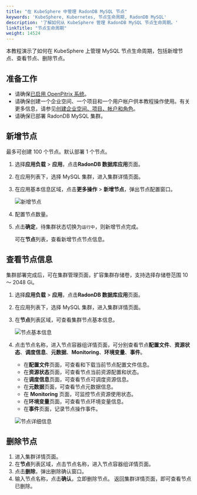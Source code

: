 ```yaml
---
title: "在 KubeSphere 中管理 RadonDB MySQL 节点"
keywords: 'KubeSphere, Kubernetes, 节点生命周期, RadonDB MySQL'
description: '了解如何从 KubeSphere 管理 RadonDB MySQL 节点生命周期。'
linkTitle: "节点生命周期"
weight: 14524
---
```




本教程演示了如何在 KubeSphere 上管理 MySQL 节点生命周期，包括新增节点、查看节点、删除节点。

## 准备工作

- 请确保[已启用 OpenPitrix 系统](../../../pluggable-components/app-store/)。
- 请确保创建一个企业空间、一个项目和一个用户帐户供本教程操作使用。有关更多信息，请参见[创建企业空间、项目、帐户和角色](../../../quick-start/create-workspace-and-project/)。
- 请确保已部署 RadonDB MySQL 集群。

## 新增节点

最多可创建 100 个节点。默认部署 1 个节点。

1. 选择**应用负载** > **应用**，点击**RadonDB 数据库应用**页面。
2. 在应用列表下，选择 MySQL 集群，进入集群详情页面。
3. 在应用基本信息区域，点击**更多操作** > **新增节点**，弹出节点配置窗口。

   ![新增节点](/images/docs/zh-cn/appstore/built-in-apps/radondb-mysql-app/radondb-mysql—node.png)

4. 配置节点数量。
5. 点击**确定**，待集群状态切换为`运行中`，则新增节点完成。

   可在**节点**列表，查看新增节点节点信息。

## 查看节点信息

集群部署完成后，可在集群管理页面，扩容集群存储卷，支持选择存储卷范围 10 ～ 2048 Gi。

1. 选择**应用负载** > **应用**，点击**RadonDB 数据库应用**页面。
2. 在应用列表下，选择 MySQL 集群，进入集群详情页面。
3. 在**节点**列表区域，可查看集群节点基本信息。

   ![节点基本信息](/images/docs/zh-cn/appstore/built-in-apps/radondb-mysql-app/radondb-mysql—node-basic.png)

4. 点击节点名称，进入节点容器组详情页面，可分别查看节点**配置文件**、**资源状态**、**调度信息**、**元数据**、**Monitoring**、**环境变量**、**事件**。

   - 在**配置文件**页面，可查看和下载当前节点配置文件信息。
   - 在**资源状态**页面，可查看节点当前资源配置和状态。
   - 在**调度信息**页面，可查看节点可调度资源信息。
   - 在**元数据**页面，可查看节点元数据信息。
   - 在 **Monitoring** 页面，可监控节点资源使用状态。
   - 在**环境变量**页面，可查看节点环境变量信息。
   - 在**事件**页面，记录节点操作事件。

   ![节点详细信息](/images/docs/zh-cn/appstore/built-in-apps/radondb-mysql-app/radondb-mysql—node-detail.png)

## 删除节点

1. 进入集群详情页面。
2. 在**节点**列表区域，点击节点名称，进入节点容器组详情页面。
3. 点击**删除**，弹出删除确认窗口。
4. 输入节点名称，点击**确认**，立即删除节点。
   返回集群详情页面，即可查看节点已删除。
